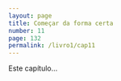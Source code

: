 ```yaml
---
layout: page
title: Começar da forma certa
number: 11
page: 132
permalink: /livro1/cap11
---
```

Este capítulo…